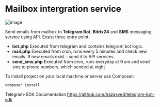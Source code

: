 # Mailbox intergration service

![image](https://user-images.githubusercontent.com/55990554/125464904-34781eb8-393a-4ea3-9dde-9f268187e26c.png)

Send emails from mailbox to **Telegram Bot**, **Bitrix24** and **SMS** messaging service using API.
Exsist three entry point: 
- **bot.php**
Executed from telegram and contains telegram bot logic.
- **mail.php**
Executed from cron, runs every 5 minutes and check new emails. If new emails exist - send it to API services.
- **send_sms.php**
Executed from cron, runs everyday at 9 am and send sms to phone numbers, which sended at night

To install project on your local machine or server use Composer:
```bash
composer install
```

Telegram-SDK Documentation https://github.com/irazasyed/telegram-bot-sdk
